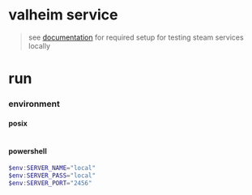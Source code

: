 # valheim service

> see [documentation](../../../docs/local-steam.md) for required setup for testing steam services locally

# run

### environment

#### posix
```bash

```

#### powershell
```powershell
$env:SERVER_NAME="local"
$env:SERVER_PASS="local"
$env:SERVER_PORT="2456"
```